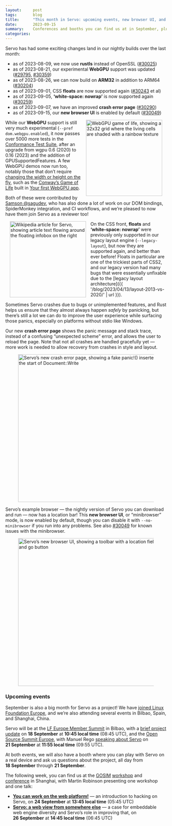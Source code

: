 ```yaml
---
layout:     post
tags:       blog
title:      "This month in Servo: upcoming events, new browser UI, and more!"
date:       2023-09-15
summary:    Conferences and booths you can find us at in September, plus nightly updates around rustls, WebGPU, ARM32, floats, white-space, crash handling, and browser UI.
categories:
---
```


Servo has had some exciting changes land in our nightly builds over the last month:

* as of 2023-08-09, we now use **rustls** instead of OpenSSL ([#30025](https://github.com/servo/servo/pull/30025))
* as of 2023-08-21, our experimental **WebGPU** support was updated ([#29795](https://github.com/servo/servo/pull/29795), [#30359](https://github.com/servo/servo/pull/30359))
* as of 2023-08-26, we can now build on **ARM32** in addition to ARM64 ([#30204](https://github.com/servo/servo/pull/30204))
* as of 2023-09-01, CSS **floats** are now supported again ([#30243](https://github.com/servo/servo/pull/30243) et al)
* as of 2023-09-05, **‘white-space: nowrap’** is now supported again ([#30259](https://github.com/servo/servo/pull/30259))
* as of 2023-09-07, we have an improved **crash error page** ([#30290](https://github.com/servo/servo/pull/30290))
* as of 2023-09-15, our **new browser UI** is enabled by default ([#30049](https://github.com/servo/servo/issues/30049))

<style>
    /* guaranteed minimum width for first paragraph after a float */
    ._floatmin {
        display: block;
        width: 13em;
        overflow: hidden;
    }
    .figl:not(#specificity),
    .figr:not(#specificity) {
        margin: 0 1em 1em;
    }
    .figl {
        float: left;
    }
    .figr {
        float: right;
    }
    .figl > a > img,
    .figr > a > img {
        width: 17em;
        max-width: max-content;
    }
    .figw > a > img {
        width: 33em;
        max-width: 100%;
    }
</style>

<figure class="figr"><a href="{{ '/img/blog/webgpu-game-of-life.png' | url }}"><img src="{{ '/img/blog/webgpu-game-of-life.png' | url }}"
    alt="WebGPU game of life, showing a 32x32 grid where the living cells are shaded with a rainbow texture"></a></figure>

<span class="_floatmin"></span>While our **WebGPU** support is still very much experimental (`--pref dom.webgpu.enabled`), it now passes over 5000 more tests in the [Conformance Test Suite](https://github.com/gpuweb/cts), after an upgrade from wgpu 0.6 (2020) to 0.16 (2023) and the addition of GPUSupportedFeatures. A few WebGPU demos now run too, notably those that don’t require [changing the width or height on the fly](https://github.com/servo/servo/blob/0b86d6579823d0786b37cee86eaaf3ce6bd8aa7d/components/script/dom/htmlcanvaselement.rs#L98-L110), such as the [Conway’s Game of Life](https://sagudev.github.io/briefcase/first-webgpu/9-endgame.html) built in [Your first WebGPU app](https://codelabs.developers.google.com/your-first-webgpu-app).

Both of these were contributed by [Samson @sagudev](https://github.com/sagudev), who has also done a lot of work on our DOM bindings, SpiderMonkey integration, and CI workflows, and we’re pleased to now have them join Servo as a reviewer too!

<figure class="figl"><a href="{{ '/img/blog/floats-wikipedia.png' | url }}"><img src="{{ '/img/blog/floats-wikipedia.png' | url }}"
    alt="Wikipedia article for Servo, showing article text flowing around the floating infobox on the right"></a></figure>

On the CSS front, **floats** and **‘white-space: nowrap’** were previously only supported in our legacy layout engine (`--legacy-layout`), but now they are supported again, and better than ever before! Floats in particular are one of the trickiest parts of CSS2, and our legacy version had many bugs that were essentially unfixable due to the [legacy layout architecture]({{ '/blog/2023/04/13/layout-2013-vs-2020/' | url }}).

Sometimes Servo crashes due to bugs or unimplemented features, and Rust helps us ensure that they almost always happen *safely* by panicking, but there’s still a lot we can do to improve the user experience while surfacing those panics, especially on platforms without stdio like Windows.

Our new **crash error page** shows the panic message and stack trace, instead of a confusing “unexpected scheme” error, and allows the user to reload the page. Note that not all crashes are handled gracefully yet — more work is needed to allow recovery from crashes in style and layout.

<figure class="figw"><a href="{{ '/img/blog/crash-error-page.png' | url }}"><img src="{{ '/img/blog/crash-error-page.png' | url }}"
    alt="Servo’s new crash error page, showing a fake panic!() inserted at the start of Document::Write"></a></figure>

Servo’s example browser — the nightly version of Servo you can download and run — now has a location bar! This **new browser UI**, or “minibrowser” mode, is now enabled by default, though you can disable it with `--no-minibrowser` if you run into any problems. See also [#30049](https://github.com/servo/servo/issues/30049) for known issues with the minibrowser.

<figure class="figw"><a href="{{ '/img/blog/new-browser-ui.png' | url }}"><img src="{{ '/img/blog/new-browser-ui.png' | url }}"
    alt="Servo’s new browser UI, showing a toolbar with a location field and go button"></a></figure>

### Upcoming events

September is also a big month for Servo as a project! We have [joined Linux Foundation Europe](https://linuxfoundation.eu/newsroom/servo-web-rendering-engine-joins-linux-foundation-europe), and we’re also attending several events in Bilbao, Spain, and Shanghai, China.

Servo will be at the [LF Europe Member Summit](https://events.linuxfoundation.org/lf-europe-member-summit/program/schedule/) in Bilbao, with a [brief project update](https://lfeuropems2023.sched.com/event/1PCHu) on **18&#xA0;September** at **10:45 local time** (08:45 UTC), and the [Open Source Summit Europe](https://events.linuxfoundation.org/open-source-summit-europe/), with Manuel Rego [speaking about Servo](https://osseu2023.sched.com/event/1OGkc) on **21&#xA0;September** at **11:55 local time** (09:55 UTC).

At both events, we will also have a booth where you can play with Servo on a real device and ask us questions about the project, all day from **18&#xA0;September** through **21&#xA0;September**.

The following week, you can find us at the [GOSIM](https://www.gosim.org/#events) [workshop](https://workshop2023.gosim.org/) and [conference](https://conference2023.gosim.org/) in Shanghai, with Martin Robinson presenting one workshop and one talk:

* [**You can work on the web platform!**](https://workshop2023.gosim.org/schedule#mobile) — an introduction to hacking on Servo, on **24&#xA0;September** at **13:45 local time** (05:45 UTC)
* [**Servo: a web view from somewhere else**](https://conference2023.gosim.org/schedule#mobile) — a case for embeddable web engine diversity and Servo’s role in improving that, on **26&#xA0;September** at **14:45 local time** (06:45 UTC)
